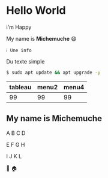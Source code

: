 # Hello World

i'm Happy

My name is **Michemuche** 😄

    ℹ️ Une info

Du texte simple

```bash
$ sudo apt update && apt upgrade -y
```
tableau | menu2 | menu4
--- | --- | ---
99  | 99  | 99  |   |  

## My name is **Michemuche**

A B C D

E F G H

I J K L

🍷 🏠
